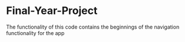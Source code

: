 # Final-Year-Project

The functionality of this code contains the beginnings of the navigation functionality for the app
